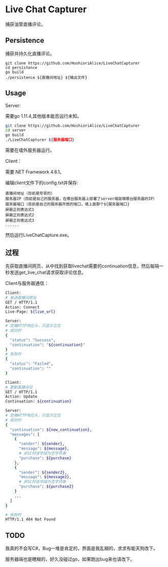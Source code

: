 # Live Chat Capturer

捕获油管直播评论。

## Persistence

捕获并持久化直播评论。

```
git clone https://github.com/HoshioriAlice/LiveChatCapturer
cd persistence
go build
./persistence ${直播间地址} ${输出文件}
```

## Usage

Server:

需要go 1.11.4,其他版本能否运行未知。

```bash
git clone https://github.com/HoshioriAlice/LiveChatCapturer
cd server
go build
./LiveChatCapturer ${服务器端口}
```

需要在墙外服务器运行。

Client：

需要.NET Framework 4.6.1。

编辑client文件下的config.txt并保存:
```
直播间地址（目前是夸哥的）
服务器IP（目前是自己的服务器，在哪台服务器上部署了server端就填哪台服务器的IP）
服务器端口（目前是自己的服务器开放的端口，填上面那个${服务器端口}
屏蔽正则表达式1
屏蔽正则表达式2
屏蔽正则表达式3
......
```

然后运行LiveChatCapture.exe。


## 过程

先获取直播间网页，从中找到获取livechat需要的continuation信息，然后每隔一秒发送get_live_chat请求获取评论信息。

Client与服务器通信：

```bash
Client:
# 发送直播间地址
GET / HTTP/1.1
Action: Connect
Live-Page: ${live_url}

Server:
# 忽略HTTP响应头，只显示正文
# 成功时
{
  "status": "Success",
  "continuation": "${continuation}"
}
# 失败时
{
  "status": "Failed",
  "continuation": ""
}

Client:
# 更新直播评论
GET / HTTP/1.1
Action: Update
Continuation: ${continuation}

Server:
# 忽略HTTP响应头，只显示正文
# 成功时
{
  "continuation": ${new_continuation},
  "messages": [
    {
      "sender": ${sender},
      "message": ${message},
      # 非SC时该字段为空字符串
      "purchase": ${purchase}
    },
    {
      "sender": ${sender2},
      "message": ${message2},
      # 非SC时该字段为空字符串
      "purchase": ${purchase2}
    }
    ...
  ]
}

# 失败时
HTTP/1.1 404 Not Found

```

## TODO

我真的不会写C#，Bug一堆是肯定的，界面是我乱糊的，求求有能天狗改下。

服务器端也是瞎糊的，好久没碰过go，如果跑出bug来也请改下。

